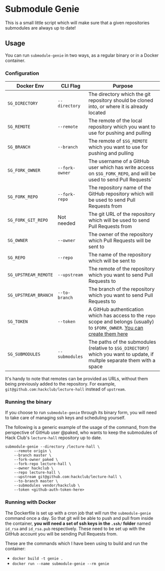 # Submodule Genie

This is a small little script which will make sure that a given repositories
submodules are always up to date!

## Usage

You can run `submodule-genie` in two ways, as a regular binary or in a Docker
container.

### Configuration

| Docker Env | CLI Flag | Purpose |
|------------|----------|---------|
| `SG_DIRECTORY` | `--directory`   | The directory which the git repository should be cloned into, or where it is already located |
| `SG_REMOTE` | `--remote`  | The remote of the local repository which you want to use for pushing and pulling |
| `SG_BRANCH` | `--branch`  | The remote of `$SG_REMOTE` which you want to use for pushing and pulling |
| `SG_FORK_OWNER` | `--fork-owner`  | The username of a GitHub user which has write access on `$SG_FORK_REPO`, and will be used to send Pull Requests` |
| `SG_FORK_REPO` | `--fork-repo`  | The repository name of the GitHub repository which will be used to send Pull Requests from |
| `SG_FORK_GIT_REPO` | Not needed  | The git URL of the repository which will be used to send Pull Requests from |
| `SG_OWNER` | `--owner` | The owner of the repository which Pull Requests will be sent to |
| `SG_REPO` | `--repo` | The name of the repository which will be sent to |
| `SG_UPSTREAM_REMOTE` | `--upstream` | The remote of the repository which you want to send Pull Requests to |
| `SG_UPSTREAM_BRANCH` | `--to-branch` | The branch of the repository which you want to send Pull Requests to |
| `SG_TOKEN` | `--token` | A GitHub authentication which has access to the `repo` scope and belongs (usually) to `$FORK_OWNER`. [You can create them here](https://github.com/settings/tokens) |
| `SG_SUBMODULES` | `--submodules` | The paths of the submodules (relative to `$SG_DIRECTORY`) which you want to update, if multple separate them with a space |

It's handy to note that remotes can be provided as URLs, without them being previously added to the repository. For example, `git@github.com:hackclub/lecture-hall` instead of `upstream`.

### Running the binary

If you choose to run `submodule-genie` through its binary form, you will need to
take care of managing ssh keys and scheduling yourself.

The following is a generic example of the usage of the command, from the
perspective of GitHub user @paked, who wants to keep the submodules of Hack
Club's `lecture-hall` repository up to date.

```
submodule-genie --directory /lecture-hall \
    --remote origin \
    --branch master \
    --fork-owner paked \
    --fork-repo lecture-hall \
    --owner hackclub \
    --repo lecture-hall \
    --upstream git@github.com:hackclub/lecture-hall \
    --to-branch master \
    --submodules vendor/hackclub \
    --token <github-auth-token-here>
```

### Running with Docker

The Dockerfile is set up with a cron job that will run the `submodule-genie`
command once a day. So that git will be able to push and pull from inside the
container, **you will need a set of ssh keys in the `.ssh/` folder** named `id_rsa`
and `id_rsa.pub` respectively. These need to be set up with the GitHub account
you will be sending Pull Requests from.

These are the commands which I have been using to build and run the container:

- `docker build -t genie .`
- `docker run --name submodule-genie --rm genie`
